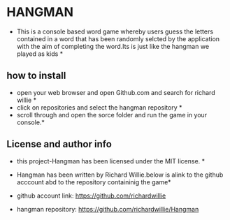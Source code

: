 # HANGMAN #

* This is a console based word game whereby users guess the letters contained in a word that has been randomly selcted by the application with the aim of completing the word.Its is just like the hangman we played as kids *

## how to install ##
 * open your web browser and open Github.com and search for richard willie *
 * click on repositories and select the hangman repository *
 * scroll through and open the sorce folder and run the game  in your console.*

## License and author info ##
 
 * this project-Hangman has been licensed under the MIT license. *
* Hangman has been written by Richard Willie.below is alink to the github acccount abd to the repository containinig the game*
* github account link: https://github.com/richardwillie

* hangman repository: https://github.com/richardwillie/Hangman
